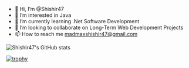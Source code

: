 - 👋 Hi, I’m @Shishir47
- 👀 I’m interested in Java
- 🌱 I’m currently learning .Net Software Development
- 💞️ I’m looking to collaborate on Long-Term Web Development Projects
- 📫 How to reach me madmaxshishir47@gmail.com

![Shishir47's GitHub stats](https://github-readme-stats.vercel.app/api?username=shishir47&theme=dark&show_icons=true)

[![trophy](https://github-profile-trophy.vercel.app/?username=Shishir47)](https://github.com/ryo-ma/github-profile-trophy)

<!---
Shishir47/Shishir47 is a ✨ special ✨ repository because its `README.md` (this file) appears on your GitHub profile.
You can click the Preview link to take a look at your changes.
--->
